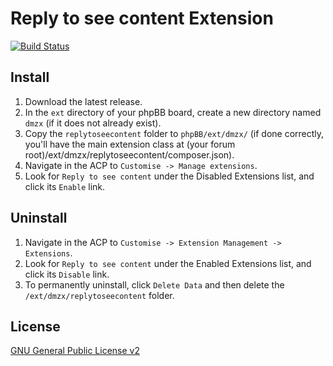 # Reply to see content Extension

[![Build Status](https://github.com/dmzx/Reply-to-see-content/workflows/Tests/badge.svg)](https://github.com/phpbb-extensions/dmzx/Reply-to-see-content)

## Install
1. Download the latest release.
2. In the `ext` directory of your phpBB board, create a new directory named `dmzx` (if it does not already exist).
3. Copy the `replytoseecontent` folder to `phpBB/ext/dmzx/` (if done correctly, you'll have the main extension class at (your forum root)/ext/dmzx/replytoseecontent/composer.json).
4. Navigate in the ACP to `Customise -> Manage extensions`.
5. Look for `Reply to see content` under the Disabled Extensions list, and click its `Enable` link.

## Uninstall
1. Navigate in the ACP to `Customise -> Extension Management -> Extensions`.
2. Look for `Reply to see content` under the Enabled Extensions list, and click its `Disable` link.
3. To permanently uninstall, click `Delete Data` and then delete the `/ext/dmzx/replytoseecontent` folder.

## License
[GNU General Public License v2](http://opensource.org/licenses/GPL-2.0)
